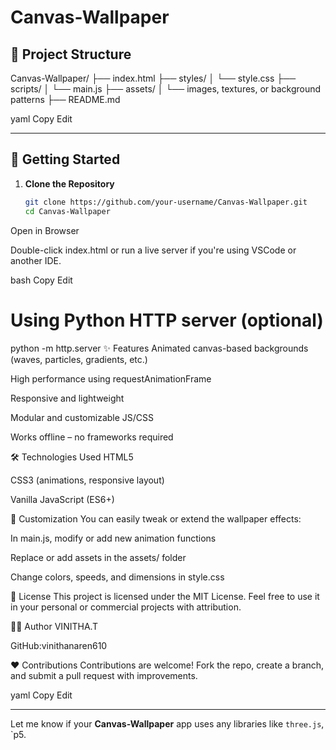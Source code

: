 # Canvas-Wallpaper
## 📁 Project Structure

Canvas-Wallpaper/
├── index.html
├── styles/
│ └── style.css
├── scripts/
│ └── main.js
├── assets/
│ └── images, textures, or background patterns
├── README.md

yaml
Copy
Edit

---

## 🚀 Getting Started

1. **Clone the Repository**

   ```bash
   git clone https://github.com/your-username/Canvas-Wallpaper.git
   cd Canvas-Wallpaper
Open in Browser

Double-click index.html or run a live server if you're using VSCode or another IDE.

bash
Copy
Edit
# Using Python HTTP server (optional)
python -m http.server
✨ Features
Animated canvas-based backgrounds (waves, particles, gradients, etc.)

High performance using requestAnimationFrame

Responsive and lightweight

Modular and customizable JS/CSS

Works offline – no frameworks required

🛠️ Technologies Used
HTML5 <canvas>

CSS3 (animations, responsive layout)

Vanilla JavaScript (ES6+)

🔧 Customization
You can easily tweak or extend the wallpaper effects:

In main.js, modify or add new animation functions

Replace or add assets in the assets/ folder

Change colors, speeds, and dimensions in style.css

📄 License
This project is licensed under the MIT License.
Feel free to use it in your personal or commercial projects with attribution.

🙋‍♂️ Author
VINITHA.T

GitHub:vinithanaren610

❤️ Contributions
Contributions are welcome!
Fork the repo, create a branch, and submit a pull request with improvements.

yaml
Copy
Edit

---

Let me know if your **Canvas-Wallpaper** app uses any libraries like `three.js`, `p5.
